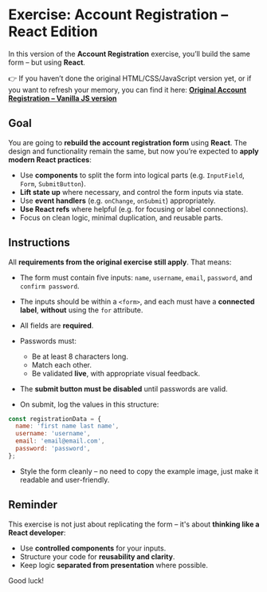 # Exercise: Account Registration – React Edition

In this version of the **Account Registration** exercise, you’ll build the same form – but using **React**.

👉 If you haven’t done the original HTML/CSS/JavaScript version yet, or if you want to refresh your memory, you can find it here:
**[Original Account Registration – Vanilla JS version](https://github.com/Lexicon-LTU-2025/exercise-ts-account-registration)**

## Goal

You are going to **rebuild the account registration form** using **React**. The design and functionality remain the same, but now you’re expected to **apply modern React practices**:

- Use **components** to split the form into logical parts (e.g. `InputField`, `Form`, `SubmitButton`).
- **Lift state up** where necessary, and control the form inputs via state.
- Use **event handlers** (e.g. `onChange`, `onSubmit`) appropriately.
- **Use React refs** where helpful (e.g. for focusing or label connections).
- Focus on clean logic, minimal duplication, and reusable parts.

## Instructions

All **requirements from the original exercise still apply**. That means:

- The form must contain five inputs: `name`, `username`, `email`, `password`, and `confirm password`.
- The inputs should be within a `<form>`, and each must have a **connected label**, **without** using the `for` attribute.
- All fields are **required**.
- Passwords must:

  - Be at least 8 characters long.
  - Match each other.
  - Be validated **live**, with appropriate visual feedback.

- The **submit button must be disabled** until passwords are valid.
- On submit, log the values in this structure:

```js
const registrationData = {
  name: 'first name last name',
  username: 'username',
  email: 'email@email.com',
  password: 'password',
};
```

- Style the form cleanly – no need to copy the example image, just make it readable and user-friendly.

## Reminder

This exercise is not just about replicating the form – it's about **thinking like a React developer**:

- Use **controlled components** for your inputs.
- Structure your code for **reusability and clarity**.
- Keep logic **separated from presentation** where possible.

Good luck!

